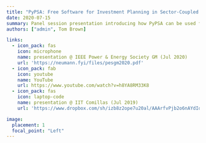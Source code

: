 ```yaml
---
title: "PyPSA: Free Software for Investment Planning in Sector-Coupled Energy Systems"
date: 2020-07-15
summary: Panel session presentation introducing how PyPSA can be used for sector-coupling applications.
authors: ["admin", Tom Brown]

links:
  - icon_pack: fas
    icon: microphone
    name: presentation @ IEEE Power & Energy Society GM (Jul 2020)
    url: 'https://neumann.fyi/files/pesgm2020.pdf'
  - icon_pack: fab
    icon: youtube
    name: YouTube
    url: https://www.youtube.com/watch?v=h8YA8RM33K8
  - icon_pack: fas
    icon: laptop-code
    name: presentation @ IIT Comillas (Jul 2019)
    url: 'https://www.dropbox.com/sh/izb8z2ope7u20al/AAArfvPjb2o6nAYdIdGQovY9a?dl=0'

image:
  placement: 1
  focal_point: "Left"
---
```

